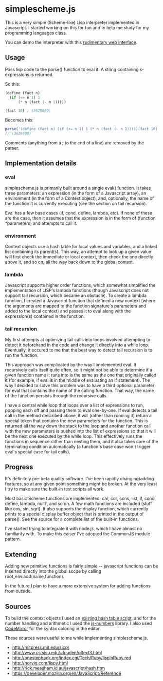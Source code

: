 simplescheme.js
===============

This is a very simple (Scheme-like) Lisp interpreter implemented in Javascript. I started working on this for fun and to help me study for my programming languages class.

You can demo the interpreter with this [rudimentary web interface](http://gaia.ecs.csus.edu/~vollmerm/simplescheme.js/).

Usage
-----

Pass lisp code to the parse() function to eval it. A string containing s-expressions is returned.

So this:

```scheme
(define (fact n)
  (if (<= n 1) 1
      (* n (fact (- n 1)))))

(fact 10) ; (3628800)
```

Becomes this:

```javascript
parse('(define (fact n) (if (<= n 1) 1 (* n (fact (- n 1)))))(fact 10)');
// (3629900)
```
Comments (anything from a ; to the end of a line) are removed by the parser.

Implementation details
----------------------

### eval

simplescheme.js is primarily built around a single eval() function. It takes three parameters: an expression (in the form of a Javascript array), an environment (in the form of a Context object), and, optionally, the name of the function it is currently executing (see the section on tail recursion).

Eval has a few base cases (if, cond, define, lambda, etc). If none of these are the case, then it assumes that the expression is in the form of (function *parameters) and attempts to call it.

### environment

Context objects use a hash table for local values and variables, and a linked list containing its parent(s). This way, an attempt to look up a given value will first check the immediate or local context, then check the one directly above it, and so on, all the way back down to the global context.

### lambda

Javascript supports higher order functions, which somewhat simplified the implementation of LISP's lambda functions (though Javascript does not support tail recursion, which became an obstacle). To create a lambda function, I created a Javascript function that defined a new context (where the arguments are mapped to the function signature's parameters and added to the local context) and passes it to eval along with the expression(s) contained in the function. 

### tail recursion

My first attempts at optimizing tail calls into loops involved attempting to detect it beforehand in the code and change it directly into a while loop. Eventually, it occured to me that the best way to detect tail recursion is to run the function.

This approach was complicated by the way I implemented eval. It recursively calls itself quite often, so it might not be able to determine if a given function name it runs into is the same as the one that originally called it (for example, if eval is in the middle of evaluating an if statement). The way I decided to solve this problem was to have a third optional parameter for eval that contains the name of the calling function. That way, the name of the function persists through the recursive calls.

I have a central while loop that loops over a list of expressions to run, popping each off and passing them to eval one-by-one. If eval detects a tail call in the method described above, it will (rather than running it) return a special token that contains the new parameters for the function. This is returned all the way down the stack to the loop and another function call with the new parameters is pushed into the list of expressions so that it will be the next one executed by the while loop. This effectively runs the functions in sequence rather than nesting them, and it also takes care of the terminating condition automatically (a function's base case won't trigger eval's special case for tail calls).


Progress
--------

It's definitely pre-beta quality software. I've been rapidly changing/adding features, so at any given point something might be broken. At the very least I try to make sure the built-in test scripts all work.

Most basic Scheme functions are implemented: car, cdr, cons, list, if, cond, define, lambda, null?, and so on. A few math functions are included (stuff like cos, sin, sqrt). It also supports the display function, which currently prints to a special display buffer object that is printed in the output of parse(). See the source for a complete list of the built-in functions.

I've started trying to integrate it with node.js, which I have almost no familiarity with. To make this eaiser I've adopted the CommonJS module pattern.

Extending
---------

Adding new primitive functions is fairly simple -- javascript functions can be inserted directly into the global scope by calling root_env.add(name,function).

In the future I plan to have a more extensive system for adding functions from outside.

Sources
-------

To build the context objects I used an [existing hash table script](http://rick.measham.id.au/javascript/hash.htm), and for the number handling and arithmetic I used the [js-numbers](https://github.com/dyoo/js-numbers) library. I also used [CodeMirror](http://codemirror.net/) for the syntax coloring in the editor.

These sources were useful to me while implementing simplescheme.js.

 * http://mitpress.mit.edu/sicp/
 * http://www.cs.sjsu.edu/~louden/pltext3.html
 * http://onestepback.org/index.cgi/Tech/Ruby/lispInRuby.red
 * http://norvig.com/lispy.html
 * http://rick.measham.id.au/javascript/hash.htm
 * https://developer.mozilla.org/en/JavaScript/Reference
